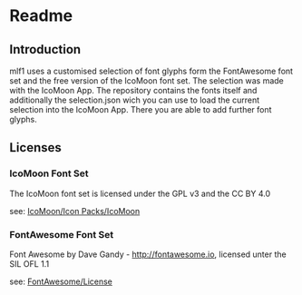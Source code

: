 # Readme

## Introduction

mlf1 uses a customised selection of font glyphs form the FontAwesome font set and the free version of the IcoMoon font set. The selection was made with the IcoMoon App. The repository contains the fonts itself and additionally the selection.json wich you can use to load the current selection into the IcoMoon App. There you are able to add further font glyphs.

## Licenses

### IcoMoon Font Set

The IcoMoon font set is licensed under the GPL v3 and the CC BY 4.0

see: [IcoMoon/Icon Packs/IcoMoon](https://icomoon.io/#icons-icomoon)

### FontAwesome Font Set

Font Awesome by Dave Gandy - http://fontawesome.io, licensed unter the SIL OFL 1.1

see: [FontAwesome/License](http://fontawesome.io/license/)
